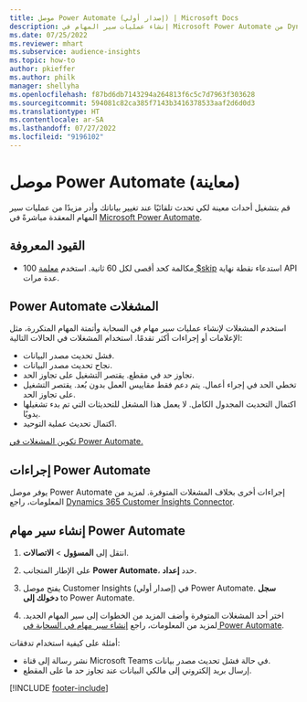 ```yaml
---
title: موصل Power Automate (إصدار أولي) | ‏Microsoft Docs
description: إنشاء عمليات سير المهام في Microsoft Power Automate من Dynamics 365 Customer Insights.
ms.date: 07/25/2022
ms.reviewer: mhart
ms.subservice: audience-insights
ms.topic: how-to
author: pkieffer
ms.author: philk
manager: shellyha
ms.openlocfilehash: f87bd6db7143294a264813f6c5c7d7963f303628
ms.sourcegitcommit: 594081c82ca385f7143b3416378533aaf2d6d0d3
ms.translationtype: HT
ms.contentlocale: ar-SA
ms.lasthandoff: 07/27/2022
ms.locfileid: "9196102"
---
```

# <a name="power-automate-connector-preview"></a>موصل Power Automate (معاينة)

قم بتشغيل أحداث معينة لكي تحدث تلقائيًا عند تغيير بياناتك وأدر مزيدًا من عمليات سير المهام المعقدة مباشرةً في [Microsoft Power Automate](https://flow.microsoft.com/).

## <a name="known-limitations"></a>القيود المعروفة

- 100 مكالمة كحد أقصى لكل 60 ثانية. استخدم [معلمة $skip](/connectors/customerinsights/#get-items-from-an-entity) استدعاء نقطة نهاية API عدة مرات.

## <a name="power-automate-triggers"></a>Power Automate المشغلات

استخدم المشغلات لإنشاء عمليات سير مهام في السحابة وأتمتة المهام المتكررة، مثل الإعلامات أو إجراءات أكثر تقدمًا. استخدام المشغلات في الحالات التالية:

- فشل تحديث مصدر البيانات.
- نجاح تحديث مصدر البيانات.
- تجاوز حد في مقطع. يقتصر التشغيل على تجاوز الحد.
- تخطي الحد في إجراء أعمال. يتم دعم فقط مقاييس العمل بدون بُعد. يقتصر التشغيل على تجاوز الحد.
- اكتمال التحديث المجدول الكامل. لا يعمل هذا المشغل للتحديثات التي تم بدء تشغيلها يدويًا.
- اكتمال تحديث عملية التوحيد.

[تكوين المشغلات في Power Automate.](https://flow.microsoft.com/connectors/shared_customerinsights/dynamics-365-customer-insights-connector/)

## <a name="power-automate-actions"></a>إجراءات Power Automate

يوفر موصل Power Automate إجراءات أخرى بخلاف المشغلات المتوفرة. لمزيد من المعلومات، راجع [Dynamics 365 Customer Insights Connector](/connectors/customerinsights/).

## <a name="create-a-power-automate-flow"></a>إنشاء سير مهام Power Automate

1. انتقل إلى **المسؤول** > **الاتصالات**.

1. على الإطار المتجانب **Power Automate**، حدد **إعداد‏‎**.

1. يفتح موصل Customer Insights (إصدار أولي) في Power Automate. **سجل دخولك إلى** to Power Automate.

1. اختر أحد المشغلات المتوفرة وأضف المزيد من الخطوات إلى سير المهام الجديد. لمزيد من المعلومات، راجع [إنشاء سير مهام في السحابة في Power Automate](/power-automate/get-started-logic-flow).

أمثلة على كيفية استخدام تدفقات: 
- نشر رسالة إلى قناة Microsoft Teams في حالة فشل تحديث مصدر بيانات. 
- إرسال بريد إلكتروني إلى مالكي البيانات عند تجاوز حد ما على المقطع.

[!INCLUDE [footer-include](includes/footer-banner.md)]

